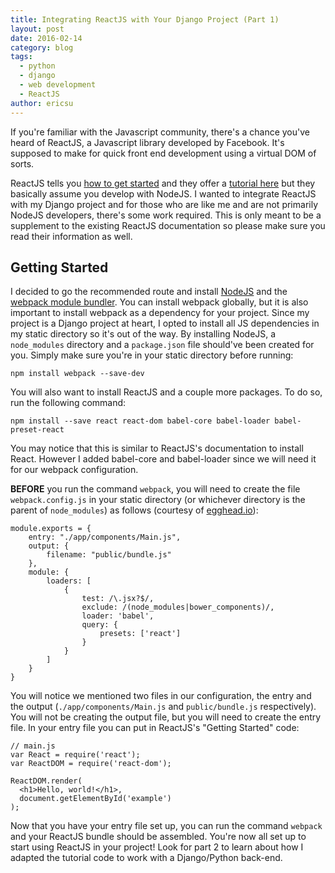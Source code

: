 ```yaml
---
title: Integrating ReactJS with Your Django Project (Part 1)
layout: post
date: 2016-02-14
category: blog
tags:
  - python
  - django
  - web development
  - ReactJS
author: ericsu
---
```


If you're familiar with the Javascript community, there's a chance you've heard of ReactJS, a Javascript
library developed by Facebook. It's supposed to make for quick front end development using a virtual DOM of sorts.

ReactJS tells you [how to get started](https://facebook.github.io/react/docs/getting-started.html)
and they offer a [tutorial here](https://facebook.github.io/react/docs/tutorial.html) but they basically assume you
develop with NodeJS. I wanted to integrate ReactJS with my Django project and for those who are like me and are not
primarily NodeJS developers, there's some work required. This is only meant to be a supplement to the existing ReactJS
documentation so please make sure you read their information as well.

## Getting Started

I decided to go the recommended route and install [NodeJS](https://nodejs.org/en/) and the
[webpack module bundler](https://webpack.github.io/). You can install webpack globally, but it is also
important to install webpack as a dependency for your project. Since my project is a Django project at heart,
I opted to install all JS dependencies in my static directory so it's out of the way. By installing NodeJS, a
`node_modules` directory and a `package.json` file should've been created for you. Simply make sure you're in your
static directory before running:

`npm install webpack --save-dev`

You will also want to install ReactJS and a couple more packages. To do so, run the following command:

`npm install --save react react-dom babel-core babel-loader babel-preset-react`

You may notice that this is similar to ReactJS's documentation to install React. However I added babel-core
and babel-loader since we will need it for our webpack configuration.

**BEFORE** you run the command `webpack`, you will need to create
the file `webpack.config.js` in your static directory (or whichever directory is the parent of `node_modules`) as follows
(courtesy of [egghead.io](https://egghead.io/lessons/react-building-a-react-js-app-up-and-running-with-react-and-webpack)):

    module.exports = {
        entry: "./app/components/Main.js",
        output: {
            filename: "public/bundle.js"
        },
        module: {
            loaders: [
                {
                    test: /\.jsx?$/,
                    exclude: /(node_modules|bower_components)/,
                    loader: 'babel',
                    query: {
                        presets: ['react']
                    }
                }
            ]
        }
    }

You will notice we mentioned two files in our configuration, the entry and the output (`./app/components/Main.js` and
`public/bundle.js` respectively). You will not be creating the output file, but you will need to create the entry file.
In your entry file you can put in ReactJS's "Getting Started" code:

    // main.js
    var React = require('react');
    var ReactDOM = require('react-dom');

    ReactDOM.render(
      <h1>Hello, world!</h1>,
      document.getElementById('example')
    );

Now that you have your entry file set up, you can run the command `webpack` and your ReactJS bundle should be assembled.
You're now all set up to start using ReactJS in your project! Look for part 2 to learn about how I adapted the tutorial
code to work with a Django/Python back-end.
